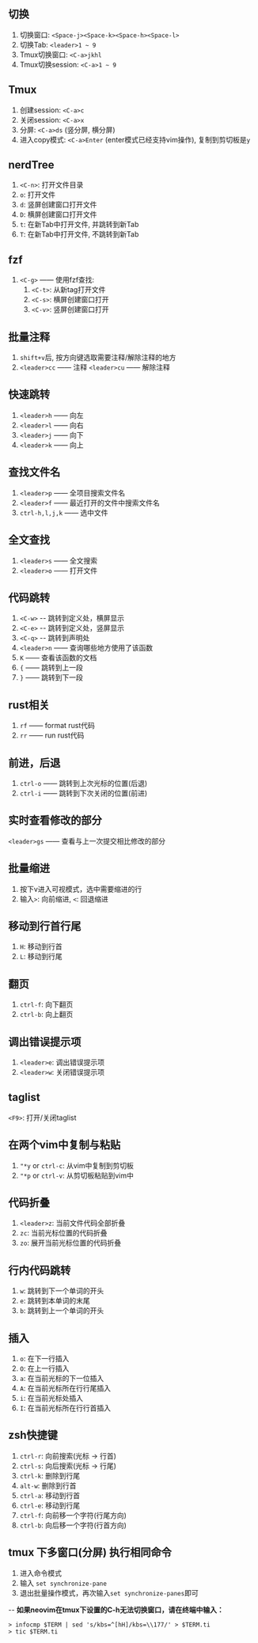 ## 切换
1. 切换窗口: `<Space-j><Space-k><Space-h><Space-l>`
2. 切换Tab: `<leader>1 ~ 9`
3. Tmux切换窗口: `<C-a>jkhl`
4. Tmux切换session: `<C-a>1 ~ 9`

## Tmux
1. 创建session: `<C-a>c`
2. 关闭session: `<C-a>x`
3. 分屏: `<C-a>ds` (竖分屏, 横分屏)
4. 进入copy模式: `<C-a>Enter` (enter模式已经支持vim操作), 复制到剪切板是`y`

## nerdTree
1. `<C-n>`: 打开文件目录
2. `o`: 打开文件
3. `d`: 竖屏创建窗口打开文件
4. `D`: 横屏创建窗口打开文件
5. `t`: 在新Tab中打开文件, 并跳转到新Tab
6. `T`: 在新Tab中打开文件, 不跳转到新Tab

## fzf
1. `<C-g>`     —— 使用fzf查找:
    1. `<C-t>`: 从新tag打开文件
    2. `<C-s>`: 横屏创建窗口打开
    3. `<C-v>`: 竖屏创建窗口打开


## 批量注释
1. `shift+v`后, 按方向键选取需要注释/解除注释的地方
2. `<leader>cc` —— 注释	`<leader>cu` —— 解除注释

## 快速跳转
1. `<leader>h` —— 向左
2. `<leader>l` —— 向右
3. `<leader>j` —— 向下
4. `<leader>k` —— 向上

## 查找文件名
1. `<leader>p` —— 全项目搜索文件名
2. `<leader>f` —— 最近打开的文件中搜索文件名
3. `ctrl-h,l,j,k` —— 选中文件

## 全文查找
1. `<leader>s` —— 全文搜索
2. `<leader>o` —— 打开文件

## 代码跳转
1. `<C-w>` -- 跳转到定义处，横屏显示
2. `<C-e>` -- 跳转到定义处，竖屏显示
3. `<C-q>` -- 跳转到声明处
4. `<leader>n` —— 查询哪些地方使用了该函数
5. `K` —— 查看该函数的文档
6. `{` —— 跳转到上一段
7. `}` —— 跳转到下一段

## rust相关
1. `rf` —— format rust代码
2. `rr` —— run rust代码

## 前进，后退
1. `ctrl-o` —— 跳转到上次光标的位置(后退)
2. `ctrl-i` —— 跳转到下次关闭的位置(前进)

## 实时查看修改的部分
`<leader>gs` —— 查看与上一次提交相比修改的部分

## 批量缩进
1. 按下v进入可视模式，选中需要缩进的行
2. 输入`>`: 向前缩进, `<`: 回退缩进

## 移动到行首行尾
1. `H`: 移动到行首
2. `L`: 移动到行尾

## 翻页
1. `ctrl-f`: 向下翻页
2. `ctrl-b`: 向上翻页

## 调出错误提示项
1. `<leader>e`: 调出错误提示项
2. `<leader>w`: 关闭错误提示项

## taglist
`<F9>`: 打开/关闭taglist

## 在两个vim中复制与粘贴
1. `"*y` or `ctrl-c`: 从vim中复制到剪切板
2. `"*p` or `ctrl-v`: 从剪切板粘贴到vim中

## 代码折叠
1. `<leader>z`: 当前文件代码全部折叠
2. `zc`: 当前光标位置的代码折叠
3. `zo`: 展开当前光标位置的代码折叠

## 行内代码跳转
1. `w`: 跳转到下一个单词的开头
2. `e`: 跳转到本单词的末尾
3. `b`: 跳转到上一个单词的开头

## 插入
1. `o`: 在下一行插入
2. `O`: 在上一行插入
3. `a`: 在当前光标的下一位插入
4. `A`: 在当前光标所在行行尾插入
5. `i`: 在当前光标处插入
6. `I`: 在当前光标所在行行首插入

## zsh快捷键
1. `ctrl-r`: 向前搜索(光标 -> 行首)
2. `ctrl-s`: 向后搜索(光标 -> 行尾)
3. `ctrl-k`: 删除到行尾
4. `alt-w`: 删除到行首
5. `ctrl-a`: 移动到行首
6. `ctrl-e`: 移动到行尾
7. `ctrl-f`: 向前移一个字符(行尾方向)
8. `ctrl-b`: 向后移一个字符(行首方向)

## tmux 下多窗口(分屏) 执行相同命令
1. <C-a> 进入命令模式
2. 输入 `set synchronize-pane`
3. 退出批量操作模式，再次输入`set synchronize-panes`即可

--
**如果neovim在tmux下设置的C-h无法切换窗口，请在终端中输入：**

```
> infocmp $TERM | sed 's/kbs=^[hH]/kbs=\\177/' > $TERM.ti
> tic $TERM.ti
```
